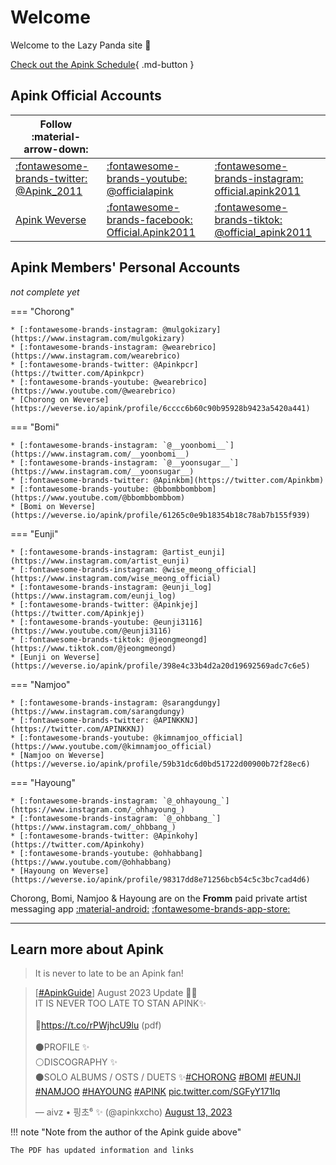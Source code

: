 # Welcome

Welcome to the Lazy Panda site 🐼

[Check out the Apink Schedule](apink_schedule/index.md){ .md-button }

## Apink Official Accounts

| Follow :material-arrow-down:                                               |                                                                                                  |                                                                                                    |
| -------------------------------------------------------------------------- | ------------------------------------------------------------------------------------------------ | -------------------------------------------------------------------------------------------------- |
| [:fontawesome-brands-twitter: @Apink_2011](https://twitter.com/Apink_2011) | [:fontawesome-brands-youtube: @officialapink](https://www.youtube.com/@officialapink)            | [:fontawesome-brands-instagram: official.apink2011](https://www.instagram.com/official.apink2011/) |
| [Apink Weverse](https://weverse.io/apink)                                  | [:fontawesome-brands-facebook: Official.Apink2011](https://www.facebook.com/Official.Apink2011/) | [:fontawesome-brands-tiktok: @official_apink2011](https://www.tiktok.com/@official_apink2011)      |

## Apink Members' Personal Accounts

_not complete yet_

=== "Chorong"

    * [:fontawesome-brands-instagram: @mulgokizary](https://www.instagram.com/mulgokizary)
    * [:fontawesome-brands-instagram: @wearebrico](https://www.instagram.com/wearebrico)
    * [:fontawesome-brands-twitter: @Apinkpcr](https://twitter.com/Apinkpcr)
    * [:fontawesome-brands-youtube: @wearebrico](https://www.youtube.com/@wearebrico)
    * [Chorong on Weverse](https://weverse.io/apink/profile/6cccc6b60c90b95928b9423a5420a441)

=== "Bomi"

    * [:fontawesome-brands-instagram: `@__yoonbomi__`](https://www.instagram.com/__yoonbomi__)
    * [:fontawesome-brands-instagram: `@__yoonsugar__`](https://www.instagram.com/__yoonsugar__)
    * [:fontawesome-brands-twitter: @Apinkbm](https://twitter.com/Apinkbm)
    * [:fontawesome-brands-youtube: @bbombbombbom](https://www.youtube.com/@bbombbombbom)
    * [Bomi on Weverse](https://weverse.io/apink/profile/61265c0e9b18354b18c78ab7b155f939)

=== "Eunji"

    * [:fontawesome-brands-instagram: @artist_eunji](https://www.instagram.com/artist_eunji)
    * [:fontawesome-brands-instagram: @wise_meong_official](https://www.instagram.com/wise_meong_official)
    * [:fontawesome-brands-instagram: @eunji_log](https://www.instagram.com/eunji_log)
    * [:fontawesome-brands-twitter: @Apinkjej](https://twitter.com/Apinkjej)
    * [:fontawesome-brands-youtube: @eunji3116](https://www.youtube.com/@eunji3116)
    * [:fontawesome-brands-tiktok: @jeongmeongd](https://www.tiktok.com/@jeongmeongd)
    * [Eunji on Weverse](https://weverse.io/apink/profile/398e4c33b4d2a20d19692569adc7c6e5)

=== "Namjoo"

    * [:fontawesome-brands-instagram: @sarangdungy](https://www.instagram.com/sarangdungy)
    * [:fontawesome-brands-twitter: @APINKKNJ](https://twitter.com/APINKKNJ)
    * [:fontawesome-brands-youtube: @kimnamjoo_official](https://www.youtube.com/@kimnamjoo_official)
    * [Namjoo on Weverse](https://weverse.io/apink/profile/59b31dc6d0bd51722d00900b72f28ec6)

=== "Hayoung"

    * [:fontawesome-brands-instagram: `@_ohhayoung_`](https://www.instagram.com/_ohhayoung_)
    * [:fontawesome-brands-instagram: `@_ohbbang_`](https://www.instagram.com/_ohbbang_)
    * [:fontawesome-brands-twitter: @Apinkohy](https://twitter.com/Apinkohy)
    * [:fontawesome-brands-youtube: @ohhabbang](https://www.youtube.com/@ohhabbang)
    * [Hayoung on Weverse](https://weverse.io/apink/profile/98317dd8e71256bcb54c5c3bc7cad4d6)

Chorong, Bomi, Namjoo & Hayoung are on the **Fromm** paid private artist messaging app
[:material-android:](https://play.google.com/store/apps/details?id=com.knowmerce.fromm.fan)
[:fontawesome-brands-app-store:](https://apps.apple.com/us/app/%ED%94%84%EB%A1%AC-frommyarti/id1641293296)

---

## Learn more about Apink

> It is never to late to be an Apink fan!

<blockquote class="twitter-tweet"><p lang="en" dir="ltr">[<a href="https://twitter.com/hashtag/ApinkGuide?src=hash&amp;ref_src=twsrc%5Etfw">#ApinkGuide</a>] August 2023 Update 🐼🩷<br>IT IS NEVER TOO LATE TO STAN APINK✨<br><br>🔗<a href="https://t.co/rPWjhcU9lu">https://t.co/rPWjhcU9lu</a> (pdf)<br><br>⚫️PROFILE ✨<br>⚪️DISCOGRAPHY ✨<br>⚫️SOLO ALBUMS / OSTS / DUETS ✨<a href="https://twitter.com/hashtag/CHORONG?src=hash&amp;ref_src=twsrc%5Etfw">#CHORONG</a> <a href="https://twitter.com/hashtag/BOMI?src=hash&amp;ref_src=twsrc%5Etfw">#BOMI</a> <a href="https://twitter.com/hashtag/EUNJI?src=hash&amp;ref_src=twsrc%5Etfw">#EUNJI</a> <a href="https://twitter.com/hashtag/NAMJOO?src=hash&amp;ref_src=twsrc%5Etfw">#NAMJOO</a> <a href="https://twitter.com/hashtag/HAYOUNG?src=hash&amp;ref_src=twsrc%5Etfw">#HAYOUNG</a> <a href="https://twitter.com/hashtag/APINK?src=hash&amp;ref_src=twsrc%5Etfw">#APINK</a> <a href="https://t.co/SGFyY171Iq">pic.twitter.com/SGFyY171Iq</a></p>&mdash; aivz • 핑초⁶ ✨ (@apinkxcho) <a href="https://twitter.com/apinkxcho/status/1690664499823652864?ref_src=twsrc%5Etfw">August 13, 2023</a></blockquote> <script async src="https://platform.twitter.com/widgets.js" charset="utf-8"></script>

!!! note "Note from the author of the Apink guide above"

    The PDF has updated information and links
